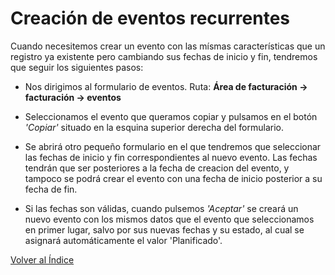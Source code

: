 # Creación de eventos recurrentes

Cuando necesitemos crear un evento con las mísmas características que un registro ya existente pero cambiando sus fechas de inicio y fin, tendremos que seguir los siguientes pasos:

- Nos dirigimos al formulario de eventos. Ruta: **Área de facturación -> facturación -> eventos**

- Seleccionamos el evento que queramos copiar y pulsamos en el botón _'Copiar'_ situado en la esquina superior derecha del formulario.

- Se abrirá otro pequeño formulario en el que tendremos que seleccionar las fechas de inicio y fin correspondientes al nuevo evento. Las fechas tendrán que ser posteriores a la fecha de creacion del evento, y tampoco se podrá crear el evento con una fecha de inicio posterior a su fecha de fin.

- Si las fechas son válidas, cuando pulsemos _'Aceptar'_ se creará un nuevo evento con los mismos datos que el evento que seleccionamos en primer lugar, salvo por sus nuevas fechas y su estado, al cual se asignará automáticamente el valor 'Planificado'.

[Volver al Índice](../../../index.md)
